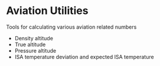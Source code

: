 # Aviation Utilities
Tools for calculating various aviation related numbers
- Density altitude
- True altitude
- Pressure altitude
- ISA temperature deviation and expected ISA temperature
